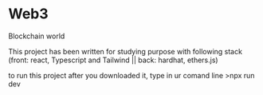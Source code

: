 # Web3
Blockchain world

This project has been written for studying purpose with following stack (front: react, Typescript and Tailwind || back: hardhat, ethers.js)

to run this project after you downloaded it, type in ur comand line >npx run dev 
